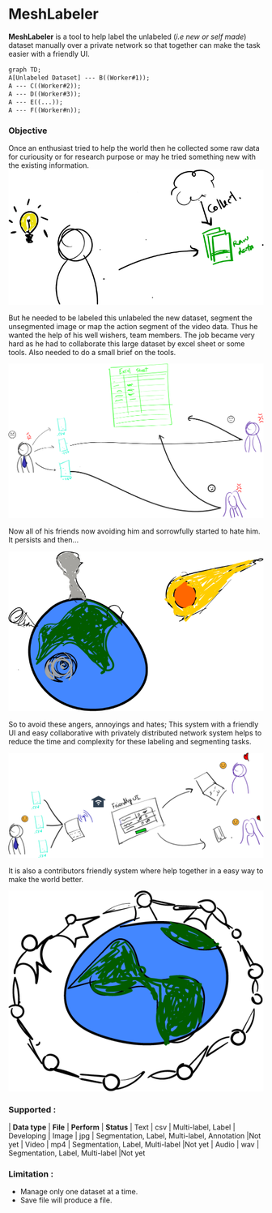 
# MeshLabeler
**MeshLabeler** is a tool to help label the unlabeled (*i.e new or self made*) dataset manually over a private network so that together can make the task easier with a friendly UI.


```mermaid
graph TD;
A[Unlabeled Dataset] --- B((Worker#1));
A --- C((Worker#2));
A --- D((Worker#3));
A --- E((...));
A --- F((Worker#n));
```

### Objective
Once an enthusiast tried to help the world then he collected some raw data for curiousity or for research purpose or may he tried something new with the existing information.  
  ![ Once an enthusiast tried to help the world ](https://raw.githubusercontent.com/MeshLabeler/meshlabeler.github.io/main/img/pre.png)
 
But he needed to be labeled this unlabeled the new dataset, segment the unsegmented image or map the action segment of the video data. Thus he wanted the help of his well wishers, team members. The job became very hard as he had to collaborate this large dataset by excel sheet or some tools. Also needed to do a small brief on the tools.  

  ![enter image description here](https://raw.githubusercontent.com/MeshLabeler/meshlabeler.github.io/main/img/traditional.png)

Now all of his friends now avoiding him and sorrowfully started to hate him. It persists and then...

![enter image description here](https://raw.githubusercontent.com/MeshLabeler/meshlabeler.github.io/main/img/world_destroyed.png)

So to avoid these angers, annoyings and hates; This system with a friendly UI and easy collaborative with privately distributed network system helps to reduce the time and complexity for these labeling and segmenting tasks. 

![enter image description here](https://raw.githubusercontent.com/MeshLabeler/meshlabeler.github.io/main/img/soln.png)

It is also a contributors friendly system where help together in a easy way to make the world better. 

![enter image description here](https://raw.githubusercontent.com/MeshLabeler/meshlabeler.github.io/main/img/better_world.png)

### Supported :

| **Data type** | **File** | **Perform** | **Status**
| Text | csv | Multi-label, Label | Developing
| Image | jpg | Segmentation, Label, Multi-label, Annotation |Not yet
| Video | mp4 | Segmentation, Label, Multi-label |Not yet
| Audio | wav | Segmentation, Label, Multi-label |Not yet

### **Limitation :**

 - Manage only one dataset at a time.
 - Save file will produce a file.

